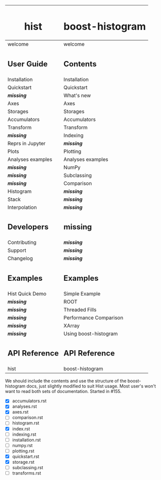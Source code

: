 | <h1>hist </h1>| <h1> boost-histogram</h1> |
|-----|----|
|welcome|welcome|
|<h2>**User Guide**</h2>|<h2>**Contents**</h2>|
|Installation|Installation|
|Quickstart|Quickstart|
|**_missing_**|What's new|
|Axes|Axes|
|Storages|Storages|
|Accumulators|Accumulators|
|Transform|Transform|
|**_missing_**|Indexing|
|Reprs in Jupyter|**_missing_**|
|Plots|Plotting|
|Analyses examples|Analyses examples|
|**_missing_**|NumPy|
|**_missing_**|Subclassing|
|**_missing_**|Comparison|
|Histogram|**_missing_**|
|Stack|**_missing_**|
|Interpolation|**_missing_**|
|<h2>**Developers**</h2>|<h2>**missing**</h2>|
|Contributing|**_missing_**|
|Support|**_missing_**|
|Changelog|**_missing_**|
|<h2>**Examples**</h2>|<h2>**Examples**</h2>|
|Hist Quick Demo|Simple Example|
|**_missing_**|ROOT|
|**_missing_**|Threaded Fills|
|**_missing_**|Performance Comparison|
|**_missing_**|XArray|
|**_missing_**|Using boost-histogram|
|<h2>**API Reference**</h2>|<h2>**API Reference**</h2>|
|hist|boost-histogram|

We should include the contents and use the structure of the boost-histogram docs, just slightly modified to suit Hist usage. Most user's won't want to read both sets of documentation. Started in #155.

- [x] accumulators.rst
- [x] analyses.rst
- [x] axes.rst
- [ ] comparison.rst
- [ ] histogram.rst
- [x] index.rst
- [ ] indexing.rst
- [ ] installation.rst
- [ ] numpy.rst
- [ ] plotting.rst
- [x] quickstart.rst
- [x] storage.rst
- [ ] subclassing.rst
- [ ] transforms.rst
